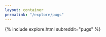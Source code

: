 ```yaml
---
layout: container
permalink: "/explore/pugs"
---
```


<link rel="stylesheet" type="text/css" href="/static/css/explore.css">
{% include explore.html subreddit="pugs" %}
